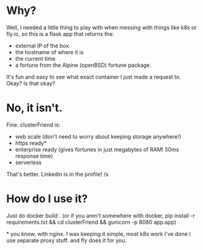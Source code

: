 # Why?

Well, I needed a little thing to play with when messing with things like k8s or fly.io, so this is a flask app that returns
the:

+ external IP of the box
+ the hostname of where it is
+ the current time
+ a fortune from the Alpine (openBSD) fortune package.

It's fun and easy to see what exact container I just made a request to. Okay? Is that okay?

# No, it isn't.

Fine. clusterFriend is:
+ web scale (don't need to worry about keeping storage anywhere!)
+ https ready*
+ enterprise ready (gives fortunes in just megabytes of RAM! 50ms response time)
+ serverless

That's better. Linkedin is in the profile! /s

# How do I use it?

Just do docker build . (or if you aren't somewhere with docker, pip install -r requirements.txt && cd clusterFriend && gunicorn -p 8080 app:app)


\* you know, with nginx. I was keeping it simple, most k8s work I've done I use separate proxy stuff. and fly does it for you.
